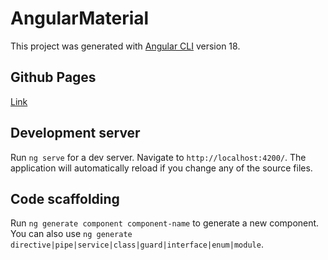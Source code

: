 # AngularMaterial

This project was generated with [Angular CLI](https://github.com/angular/angular-cli) version 18.

## Github Pages

[Link](https://pojerman.github.io/Angular-AngularMaterial/)

## Development server

Run `ng serve` for a dev server. Navigate to `http://localhost:4200/`. The application will automatically reload if you change any of the source files.

## Code scaffolding

Run `ng generate component component-name` to generate a new component. You can also use `ng generate directive|pipe|service|class|guard|interface|enum|module`.
